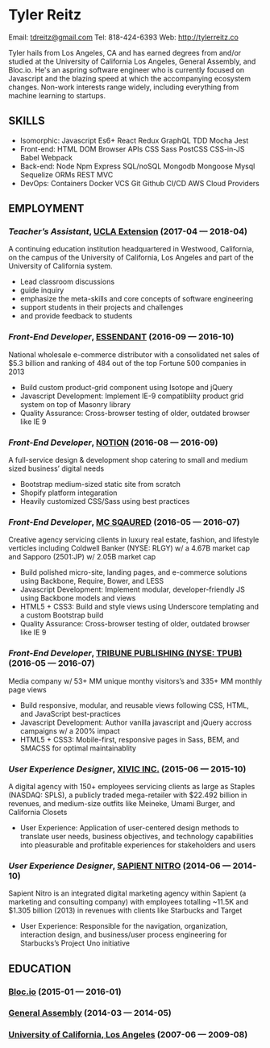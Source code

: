 Tyler Reitz
============
Email: tdreitz@gmail.com
Tel: 818-424-6393
Web: http://tylerreitz.co

Tyler hails from Los Angeles, CA and has earned degrees from and/or studied at the University of California Los Angeles, General Assembly, and Bloc.io. He's an aspring software engineer who is currently focused on Javascript and the blazing speed at which the accompanying ecosystem changes. Non-work interests range widely, including everything from machine learning to startups.

## SKILLS

  - Isomorphic: Javascript Es6+ React Redux GraphQL TDD Mocha Jest 
  - Front-end: HTML DOM Browser APIs CSS Sass PostCSS CSS-in-JS Babel Webpack 
  - Back-end: Node Npm Express SQL/noSQL Mongodb Mongoose Mysql Sequelize ORMs REST MVC 
  - DevOps: Containers Docker VCS Git Github CI/CD AWS Cloud Providers 

## EMPLOYMENT

### *Teacher’s Assistant*, [UCLA Extension](https://codingbootcamp.uclaextension.edu/) (2017-04 — 2018-04)

A continuing education institution headquartered in Westwood, California, on the campus of the University of California, Los Angeles and part of the University of California system.
  - Lead classroom discussions
  - guide inquiry
  - emphasize the meta-skills and core concepts of software engineering
  - support students in their projects and challenges
  - and provide feedback to students

### *Front-End Developer*, [ESSENDANT](https://www.essendant.com/) (2016-09 — 2016-10)

National wholesale e-commerce distributor with a consolidated net sales of $5.3 billion and ranking of 484 out of the top Fortune 500 companies in 2013
  - Build custom product-grid component using Isotope and jQuery
  - Javascript Development: Implement IE-9 compatiblilty product grid system on top of Masonry library
  - Quality Assurance: Cross-browser testing of older, outdated browser like IE 9

### *Front-End Developer*, [NOTION](https://www.facebook.com/NotionCreativeAgency/) (2016-08 — 2016-09)

A full-service design & development shop catering to small and medium sized business’ digital needs
  - Bootstrap medium-sized static site from scratch
  - Shopify platform integaration
  - Heavily customized CSS/Sass using best practices

### *Front-End Developer*, [MC SQAURED](https://e-mc2.com/) (2016-05 — 2016-07)

Creative agency servicing clients in luxury real estate, fashion, and lifestyle verticles including Coldwell Banker (NYSE: RLGY) w/ a 4.67B market cap and Sapporo (2501:JP) w/ 2.05B market cap
  - Build polished micro-site, landing pages, and e-commerce solutions using Backbone, Require, Bower, and LESS
  - Javascript Development: Implement modular, developer-friendly JS using Backbone models and views
  - HTML5 + CSS3: Build and style views using Underscore templating and a custom Bootstrap build
  - Quality Assurance: Cross-browser testing of older, outdated browser like IE 9

### *Front-End Developer*, [TRIBUNE PUBLISHING (NYSE: TPUB)](https://e-mc2.com/) (2016-05 — 2016-07)

Media company w/ 53+ MM unique monthy visitors’s and 335+ MM monthly page views
  - Build responsive, modular, and reusable views following CSS, HTML, and JavaScript best-practices
  - Javascript Development: Author vanilla javascript and jQuery accross campaigns w/ a 200% impact
  - HTML5 + CSS3: Mobile-first, responsive pages in Sass, BEM, and SMACSS for optimal maintainablity

### *User Experience Designer*, [XIVIC INC.](http://www.xivic.com/) (2015-06 — 2015-10)

A digital agency with 150+ employees servicing clients as large as Staples (NASDAQ: SPLS), a publicly traded mega-retailer with $22.492 billion in revenues, and medium-size outfits like Meineke, Umami Burger, and California Closets
  - User Experience: Application of user-centered design methods to translate user needs, business objectives, and technology capabilities into pleasurable and profitable experiences for stakeholders and users

### *User Experience Designer*, [SAPIENT NITRO](http://www.sapientnitro.com/en-us.html) (2014-06 — 2014-10)

Sapient Nitro is an integrated digital marketing agency within Sapient (a marketing and consulting company)  with employees totalling ~11.5K and $1.305 billion (2013) in revenues with clients like Starbucks and Target
  - User Experience: Responsible for the navigation, organization, interaction design, and business/user process engineering for Starbucks’s Project Uno initiative




## EDUCATION

### [Bloc.io](http://bloc.io/) (2015-01 — 2016-01)



### [General Assembly](https://generalassemb.ly/) (2014-03 — 2014-05)



### [University of California, Los Angeles](http://www.ucla.edu/) (2007-06 — 2009-08)













